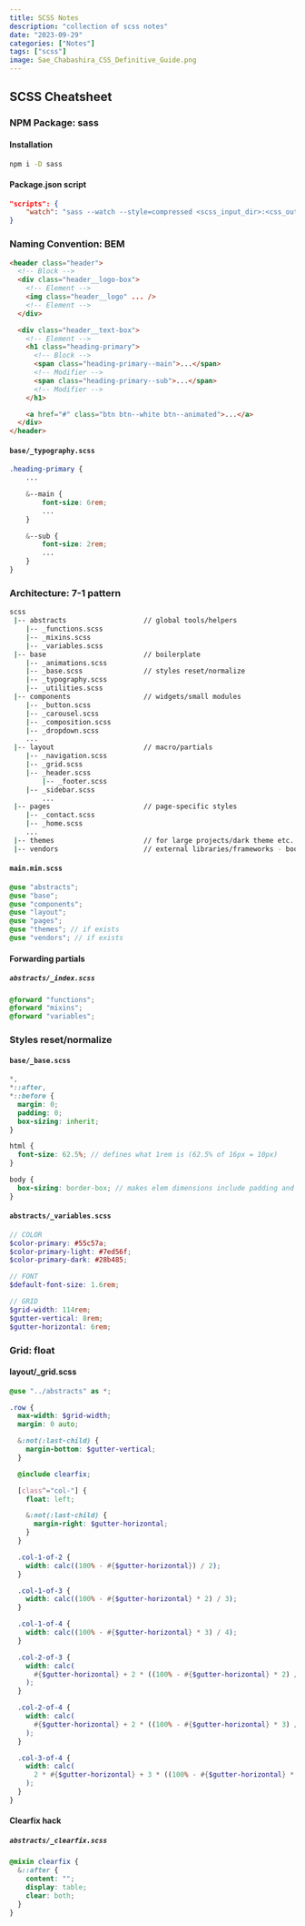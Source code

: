 ```yaml
---
title: SCSS Notes
description: "collection of scss notes"
date: "2023-09-29"
categories: ["Notes"]
tags: ["scss"]
image: Sae_Chabashira_CSS_Definitive_Guide.png
---
```


## SCSS Cheatsheet

### NPM Package: sass

#### Installation

```bash
npm i -D sass
```

#### Package.json script

```json
"scripts": {
    "watch": "sass --watch --style=compressed <scss_input_dir>:<css_output_dir>"
}
```

### Naming Convention: BEM

```html
<header class="header">
  <!-- Block -->
  <div class="header__logo-box">
    <!-- Element -->
    <img class="header__logo" ... />
    <!-- Element -->
  </div>

  <div class="header__text-box">
    <!-- Element -->
    <h1 class="heading-primary">
      <!-- Block -->
      <span class="heading-primary--main">...</span>
      <!-- Modifier -->
      <span class="heading-primary--sub">...</span>
      <!-- Modifier -->
    </h1>

    <a href="#" class="btn btn--white btn--animated">...</a>
  </div>
</header>
```

#### `base/_typography.scss`

```scss
.heading-primary {
    ...

    &--main {
        font-size: 6rem;
        ...
    }

    &--sub {
        font-size: 2rem;
        ...
    }
}
```

### Architecture: 7-1 pattern

```bash
scss
 |-- abstracts                   // global tools/helpers
    |-- _functions.scss
    |-- _mixins.scss
    |-- _variables.scss
 |-- base                        // boilerplate
    |-- _animations.scss
    |-- _base.scss               // styles reset/normalize
    |-- _typography.scss
    |-- _utilities.scss
 |-- components                  // widgets/small modules
    |-- _button.scss
    |-- _carousel.scss
    |-- _composition.scss
    |-- _dropdown.scss
    ...
 |-- layout                      // macro/partials
    |-- _navigation.scss
    |-- _grid.scss
    |-- _header.scss
		|-- _footer.scss
    |-- _sidebar.scss
		...
 |-- pages                       // page-specific styles
    |-- _contact.scss
    |-- _home.scss
    ...
 |-- themes                      // for large projects/dark theme etc.
 |-- vendors                     // external libraries/frameworks - bootstrap, etc.
```

#### `main.min.scss`

```scss
@use "abstracts";
@use "base";
@use "components";
@use "layout";
@use "pages";
@use "themes"; // if exists
@use "vendors"; // if exists
```

#### Forwarding partials

##### `abstracts/_index.scss`

```scss
@forward "functions";
@forward "mixins";
@forward "variables";
```

### Styles reset/normalize

#### `base/_base.scss`

```scss
*,
*::after,
*::before {
  margin: 0;
  padding: 0;
  box-sizing: inherit;
}

html {
  font-size: 62.5%; // defines what 1rem is (62.5% of 16px = 10px)
}

body {
  box-sizing: border-box; // makes elem dimensions include padding and border
}
```

#### `abstracts/_variables.scss`

```scss
// COLOR
$color-primary: #55c57a;
$color-primary-light: #7ed56f;
$color-primary-dark: #28b485;

// FONT
$default-font-size: 1.6rem;

// GRID
$grid-width: 114rem;
$gutter-vertical: 8rem;
$gutter-horizontal: 6rem;
```

### Grid: float

#### layout/\_grid.scss

```scss
@use "../abstracts" as *;

.row {
  max-width: $grid-width;
  margin: 0 auto;

  &:not(:last-child) {
    margin-bottom: $gutter-vertical;
  }

  @include clearfix;

  [class^="col-"] {
    float: left;

    &:not(:last-child) {
      margin-right: $gutter-horizontal;
    }
  }

  .col-1-of-2 {
    width: calc((100% - #{$gutter-horizontal}) / 2);
  }

  .col-1-of-3 {
    width: calc((100% - #{$gutter-horizontal} * 2) / 3);
  }

  .col-1-of-4 {
    width: calc((100% - #{$gutter-horizontal} * 3) / 4);
  }

  .col-2-of-3 {
    width: calc(
      #{$gutter-horizontal} + 2 * ((100% - #{$gutter-horizontal} * 2) / 3)
    );
  }

  .col-2-of-4 {
    width: calc(
      #{$gutter-horizontal} + 2 * ((100% - #{$gutter-horizontal} * 3) / 4)
    );
  }

  .col-3-of-4 {
    width: calc(
      2 * #{$gutter-horizontal} + 3 * ((100% - #{$gutter-horizontal} * 3) / 4)
    );
  }
}
```

#### Clearfix hack

##### `abstracts/_clearfix.scss`

```scss
@mixin clearfix {
  &::after {
    content: "";
    display: table;
    clear: both;
  }
}
```
